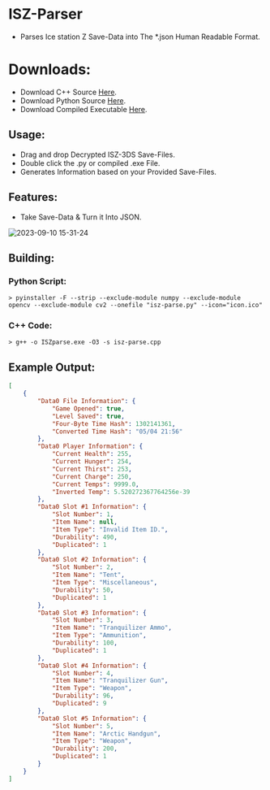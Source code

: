 # ISZ-Parser
- Parses Ice station Z Save-Data into The *.json Human Readable Format.

# Downloads:
- Download C++ Source [Here](https://github.com/Cracko298/ISZ-Parser/releases/download/v1/isz-parse.cpp).
- Download Python Source [Here](https://github.com/Cracko298/ISZ-Parser/releases/download/v1/isz-parse.py).
- Download Compiled Executable [Here](https://github.com/Cracko298/ISZ-Parser/releases/download/v1/isz-parse.exe).

## Usage:
- Drag and drop Decrypted ISZ-3DS Save-Files.
- Double click the .py or compiled .exe File.
- Generates Information based on your Provided Save-Files.

## Features:
- Take Save-Data & Turn it Into JSON.

![2023-09-10 15-31-24](https://github.com/Cracko298/ISZ-Parser/assets/78656905/cecb0196-5454-4745-9d65-5a40461d2048)

## Building:
### Python Script:
```
> pyinstaller -F --strip --exclude-module numpy --exclude-module opencv --exclude-module cv2 --onefile "isz-parse.py" --icon="icon.ico"
```
### C++ Code:
```
> g++ -o ISZparse.exe -O3 -s isz-parse.cpp
```

## Example Output:
```json
[
    {
        "Data0 File Information": {
            "Game Opened": true,
            "Level Saved": true,
            "Four-Byte Time Hash": 1302141361,
            "Converted Time Hash": "05/04 21:56"
        },
        "Data0 Player Information": {
            "Current Health": 255,
            "Current Hunger": 254,
            "Current Thirst": 253,
            "Current Charge": 250,
            "Current Temps": 9999.0,
            "Inverted Temp": 5.520272367764256e-39
        },
        "Data0 Slot #1 Information": {
            "Slot Number": 1,
            "Item Name": null,
            "Item Type": "Invalid Item ID.",
            "Durability": 490,
            "Duplicated": 1
        },
        "Data0 Slot #2 Information": {
            "Slot Number": 2,
            "Item Name": "Tent",
            "Item Type": "Miscellaneous",
            "Durability": 50,
            "Duplicated": 1
        },
        "Data0 Slot #3 Information": {
            "Slot Number": 3,
            "Item Name": "Tranquilizer Ammo",
            "Item Type": "Ammunition",
            "Durability": 100,
            "Duplicated": 1
        },
        "Data0 Slot #4 Information": {
            "Slot Number": 4,
            "Item Name": "Tranquilizer Gun",
            "Item Type": "Weapon",
            "Durability": 96,
            "Duplicated": 9
        },
        "Data0 Slot #5 Information": {
            "Slot Number": 5,
            "Item Name": "Arctic Handgun",
            "Item Type": "Weapon",
            "Durability": 200,
            "Duplicated": 1
        }
    }
]
```
